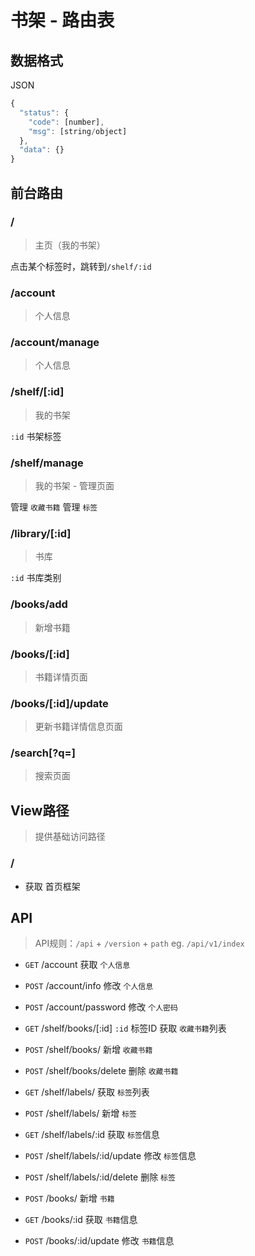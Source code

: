# 书架 - 路由表

## 数据格式
JSON
```js
{
  "status": {
    "code": [number],
    "msg": [string/object]
  },
  "data": {}
}
```

## 前台路由
### /
> 主页（我的书架）

点击某个标签时，跳转到`/shelf/:id`

### /account
> 个人信息

### /account/manage
> 个人信息

### /shelf/[:id]
> 我的书架

`:id` 书架标签

### /shelf/manage
> 我的书架 - 管理页面

管理 `收藏书籍`
管理 `标签`

### /library/[:id]
> 书库

`:id` 书库类别

### /books/add
> 新增书籍

### /books/[:id]
> 书籍详情页面

### /books/[:id]/update
> 更新书籍详情信息页面


### /search[?q=]
> 搜索页面

## View路径
> 提供基础访问路径

### /
- 获取 首页框架

## API
> API规则：`/api` + `/version` + `path`
  eg. `/api/v1/index`

- `GET` /account
获取 `个人信息`

- `POST` /account/info
修改 `个人信息`

- `POST` /account/password
修改 `个人密码`

- `GET` /shelf/books/[:id]
`:id` 标签ID
获取 `收藏书籍`列表

- `POST` /shelf/books/
新增 `收藏书籍`

- `POST` /shelf/books/delete
删除 `收藏书籍`

- `GET` /shelf/labels/
获取 `标签`列表

- `POST` /shelf/labels/
新增 `标签`

- `GET` /shelf/labels/:id
获取 `标签`信息

- `POST` /shelf/labels/:id/update
修改 `标签`信息

- `POST` /shelf/labels/:id/delete
删除 `标签`

- `POST` /books/
新增 `书籍`

- `GET` /books/:id
获取 `书籍`信息

- `POST` /books/:id/update
修改 `书籍`信息
